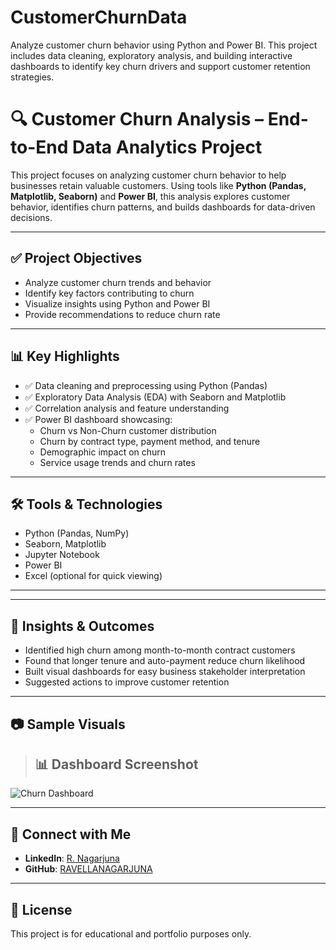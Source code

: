 # CustomerChurnData
Analyze customer churn behavior using Python and Power BI. This project includes data cleaning, exploratory analysis, and building interactive dashboards to identify key churn drivers and support customer retention strategies.
# 🔍 Customer Churn Analysis – End-to-End Data Analytics Project

This project focuses on analyzing customer churn behavior to help businesses retain valuable customers. Using tools like **Python (Pandas, Matplotlib, Seaborn)** and **Power BI**, this analysis explores customer behavior, identifies churn patterns, and builds dashboards for data-driven decisions.

---

## ✅ Project Objectives

- Analyze customer churn trends and behavior
- Identify key factors contributing to churn
- Visualize insights using Python and Power BI
- Provide recommendations to reduce churn rate

---

## 📊 Key Highlights

- ✅ Data cleaning and preprocessing using Python (Pandas)
- ✅ Exploratory Data Analysis (EDA) with Seaborn and Matplotlib
- ✅ Correlation analysis and feature understanding
- ✅ Power BI dashboard showcasing:
  - Churn vs Non-Churn customer distribution
  - Churn by contract type, payment method, and tenure
  - Demographic impact on churn
  - Service usage trends and churn rates

---

## 🛠️ Tools & Technologies

- Python (Pandas, NumPy)
- Seaborn, Matplotlib
- Jupyter Notebook
- Power BI
- Excel (optional for quick viewing)

---

---

## 📌 Insights & Outcomes

- Identified high churn among month-to-month contract customers
- Found that longer tenure and auto-payment reduce churn likelihood
- Built visual dashboards for easy business stakeholder interpretation
- Suggested actions to improve customer retention

---

## 📷 Sample Visuals

> ## 📊 Dashboard Screenshot

![Churn Dashboard](images/CustomerChurnData.png)



---

## 🔗 Connect with Me

- **LinkedIn**: [R. Nagarjuna](https://www.linkedin.com/in/R-Nagarjuna)
- **GitHub**: [RAVELLANAGARJUNA](https://github.com/RAVELLANAGARJUNA)

---

## 📃 License

This project is for educational and portfolio purposes only.



